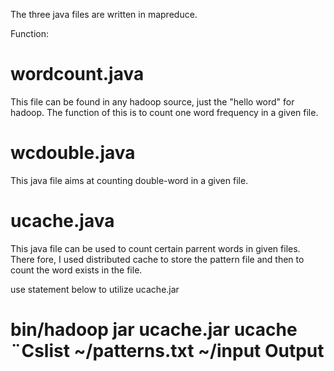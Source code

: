 The three java files are written in mapreduce.

Function:

# wordcount.java

This file can be found in any hadoop source, just the "hello word" for hadoop.
The function of this is to count one word frequency in a given file.

# wcdouble.java

This java file aims at counting double-word in a given file.

# ucache.java

This java file can be used to count certain parrent words in given files. There fore, I used distributed cache to store the pattern file and then to count the word exists in the file.

use statement below to utilize ucache.jar

# bin/hadoop jar ucache.jar ucache ¨Cslist ~/patterns.txt ~/input Output
